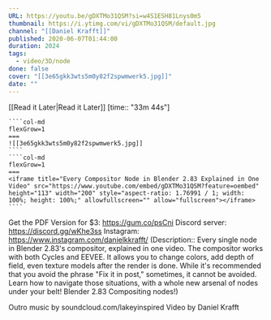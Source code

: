 ```yaml
---
URL: https://youtu.be/gDXTMo31QSM?si=w4S1ESH81Lnys0m5
thumbnail: https://i.ytimg.com/vi/gDXTMo31QSM/default.jpg
channel: "[[Daniel Krafft]]"
published: 2020-06-07T01:44:00
duration: 2024
tags:
  - video/3D/node
done: false
cover: "[[3e65gkk3wts5m0y82f2spwmwerk5.jpg]]"
date: ""
---
```

[[Read it Later|Read it Later]] [time:: "33m 44s"]
`````col
````col-md
flexGrow=1
===
![[3e65gkk3wts5m0y82f2spwmwerk5.jpg]]
````
````col-md
flexGrow=1
===
<iframe title="Every Compositor Node in Blender 2.83 Explained in One Video" src="https://www.youtube.com/embed/gDXTMo31QSM?feature=oembed" height="113" width="200" style="aspect-ratio: 1.76991 / 1; width: 100%; height: 100%;" allowfullscreen="" allow="fullscreen"></iframe>
````
`````

Get the PDF Version for $3: https://gum.co/psCni
Discord server: https://discord.gg/wKhe3ss
Instagram: https://www.instagram.com/danielkkrafft/
(Description:: Every single node in Blender 2.83's compositor, explained in one video. The compositor works with both Cycles and EEVEE. It allows you to change colors, add depth of field, even texture models after the render is done. While it's recommended that you avoid the phrase "Fix it in post," sometimes, it cannot be avoided. Learn how to navigate those situations, with a whole new arsenal of nodes under your belt! Blender 2.83 Compositing nodes!)

Outro music by soundcloud.com/lakeyinspired
Video by Daniel Krafft